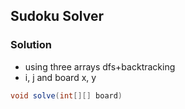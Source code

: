 ## Sudoku Solver

### Solution
- using three arrays dfs+backtracking
- i, j and board x, y
```java
void solve(int[][] board)


```
